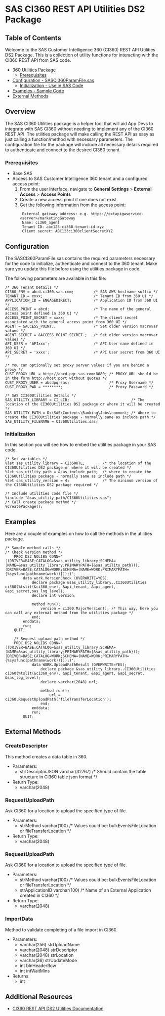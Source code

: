 # SAS CI360 REST API Utilities DS2 Package

## Table of Contents
Welcome to the SAS Customer Intelligence 360 (CI360) REST API Utilities DS2 Package. This is a collection of utility functions for interacting with the CI360 REST API from SAS code.

- [360 Utilities Package](#overview)
    - [Prerequisites](#prerequisites)
- [Configuration - SASCI360ParamFile.sas](#configuration)
    - [Initialization - Use in SAS Code](#initialization)
- [Examples - Sample Code](#examples)
- [External Methods](#external-methods)


## Overview

The SAS CI360 Utilities package is a helper tool that will aid App Devs to integrate with SAS CI360 without needing to implement any of the CI360 REST API. The utilities package will make calling the REST API as easy as just calling a function/method with necessary parameters. The configuration file for the package will include all necessary details required to authenticate and connect to the desired CI360 tenant. 

### Prerequisites

- Base SAS
- Access to SAS Customer Intelligence 360 tenant and a configured access point:
    1. From the user interface, navigate to **General Settings** > **External Access** > **Access Points**
    2. Create a new access point if one does not exist
    3. Get the following information from the access point:  
       ```
        External gateway address: e.g. https://extapigwservice-<server>/marketingGateway  
        Name: ci360_agent  
        Tenant ID: abc123-ci360-tenant-id-xyz  
        Client secret: ABC123ci360clientSecretXYZ  
       ```

## Configuration

The SASCI360ParamFile.sas contains the required parameters necessary for the code to initialize, authenticate and connect to the 360 tenant. Make sure you update this file before using the utilities package in code. 

The following parameters are available in this file:
```
/* 360 Tenant Details */
CI360_ENV = abcd.ci360.sas.com;			/* SAS AWS hostname suffix */
TENANT_ID = xxxx;				        /* Tenant ID from 360 UI */
APPLICATION_ID = ENGAGEDIRECT;			/* Application ID from 360 UI */
ACCESS_POINT = abcd;			        /* The name of the general access point defined in 360 UI */
ACCESS_POINT_SECRET = xxxx; 		    /* The client secret associated with the general access point from 360 UI */
AGENT = &ACCESS_POINT.;                 /* Set older version macrovar values */
AGENT_SECRET = &ACCESS_POINT_SECRET.;   /* Set older version macrovar values */
API_USER = 'APIxxx';	 			    /* API User name defined in 360 UI */
API_SECRET = 'xxxx';				    /* API User secret from 360 UI */

/* You can optionally set proxy server values if you are behind a proxy */
CUST_PROXY_URL = http://abcd.pqr.sas.com:8080; /* PROXY URL should be in the form http://host:port without quotes */
CUST_PROXY_USER = abcdpqrsas;                  /* Proxy Username */
CUST_PROXY_PWD = ********;                     /* Proxy Password */

/* SAS CI360Utilities Details */       
SAS_UTILITY_LIBRARY = CI_LIB;	   			             /* The location of the CI360Utilities DS2 package or where it will be created */
SAS_UTILITY_PATH = D:\SAS\Contexts\Banking\Jobs\common\; /* Where to create the CI360Utilities package - normally same as include path */
SAS_UTILITY_FILENAME = CI360Utilities.sas;
```

### Initialization
In this section you will see how to embed the utilities package in your SAS code.
```
/* Set variables */
%let sas_utility_library = CI360UTL;	    /* the location of the CI360Utilities DS2 package or where it will be created */
%let sas_utility_path = &sas_include_path;	/* where to create the CI360Utilities package - normally same as include path */
%let sas_utility_version = 4;				/* The minimum version of the CI360Utilities DS2 package required */

/* Include utilities code file */
%include "&sas_utility_path/CI360Utilities.sas";
/* Call create package method */
%CreatePackage();
```

## Examples
Here are a couple of examples on how to call the methods in the utilities package.
```
/* Sample method calls */
/* Check version method */
	PROC DS2 NOLIBS CONN="((DRIVER=BASE;CATALOG=&sas_utility_library;SCHEMA=(NAME=&sas_utility_library;PRIMARYPATH={&sas_utility_path}));(DRIVER=BASE;CATALOG=WORK;SCHEMA=(NAME=WORK;PRIMARYPATH={%sysfunc(pathname(work))}));)";
		data work.VersionCheck (OVERWRITE=YES);
			declare package &sas_utility_library..CI360Utilities ci360(%tslit(&ci360_env), &api_tenant, &api_agent, &api_secret,sas_log_level);
			declare int version;

			method run();
				version = ci360.MajorVersion(); /* This way, here you can call any external method from the utilities package */
			end;
		enddata;
		run;
	QUIT;

    /* Request upload path method */
    PROC DS2 NOLIBS CONN="((DRIVER=BASE;CATALOG=&sas_utility_library;SCHEMA=(NAME=&sas_utility_library;PRIMARYPATH={&sas_utility_path}));(DRIVER=BASE;CATALOG=WORK;SCHEMA=(NAME=WORK;PRIMARYPATH={%sysfunc(pathname(work))}));)";
			data WORK.UploadPathResult (OVERWRITE=YES);
				declare package &sas_utility_library..CI360Utilities ci360(%tslit(&ci360_env), &api_tenant, &api_agent, &api_secret, &sas_log_level);
				declare varchar(2048) url;

				method run();
					url = ci360.RequestUploadPath('fileTransferLocation');
				end;
			enddata;
			run;
		QUIT;    
```

## External Methods

### CreateDescriptor
This method creates a data table in 360.
- Parameters:
	- strDescriptorJSON varchar(32767)  /* Should contain the table structure in CI360 table json format */
- Return Type:
	- varchar(2048)

### RequestUploadPath
Ask CI360 for a location to upload the specified type of file.
- Parameters: 
	- strMethod varchar(100) /* Values could be: bulkEventsFileLocation or fileTransferLocation */
- Return Type: 
	- varchar(2048)

### RequestUploadPath
Ask CI360 for a location to upload the specified type of file.
- Parameters: 
	- strMethod varchar(100) /* Values could be: bulkEventsFileLocation or fileTransferLocation */
	- strApplicationID varchar(100) /* Name of an External Application created in CI360 */
- Return Type: 
	- varchar(2048)

### ImportData
Method to validate completing of a file import in CI360.
- Parameters: 
	- varchar(256) strUploadName
	- varchar(2048) strDescriptor 
	- varchar(2048) strLocation 
	- varchar(36) strUpdateMode 
	- int blnHeaderRow 
	- int intWaitMins
- Returns: 
	- int

## Additional Resources

* [CI360 REST API DS2 Utilities Documentation](CI360DS2Utilities_Documentation.pdf)
